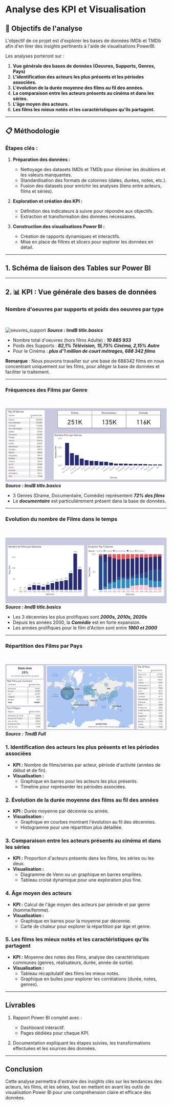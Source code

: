 # Analyse des KPI et Visualisation

## 🎯 Objectifs de l'analyse
L'objectif de ce projet est d'explorer les bases de données IMDb et TMDb afin d'en tirer des insights pertinents à l'aide de visualisations PowerBI.

Les analyses porteront sur :

1. **Vue générale des bases de données (Oeuvres, Supports, Genres, Pays)**
2. **L'identification des acteurs les plus présents et les périodes associées.**
3. **L'évolution de la durée moyenne des films au fil des années.**
4. **La comparaison entre les acteurs présents au cinéma et dans les séries.**
5. **L'âge moyen des acteurs.**
6. **Les films les mieux notés et les caractéristiques qu'ils partagent.**

---

## 📋 Méthodologie
### Étapes clés :

1. **Préparation des données :**
   - Nettoyage des datasets IMDb et TMDb pour éliminer les doublons et les valeurs manquantes.
   - Standardisation des formats de colonnes (dates, durées, notes, etc.).
   - Fusion des datasets pour enrichir les analyses (liens entre acteurs, films et séries).

2. **Exploration et création des KPI :**
   - Définition des indicateurs à suivre pour répondre aux objectifs.
   - Extraction et transformation des données nécessaires.

3. **Construction des visualisations Power BI :**
   - Création de rapports dynamiques et interactifs.
   - Mise en place de filtres et slicers pour explorer les données en détail.

---

## 1. **Schéma de liaison des Tables sur Power BI**
---

## 2. **📊 KPI** : Vue générale des bases de données

### Nombre d'oeuvres par supports et poids des oeuvres par type
<br>

![oeuvres_support](../images/kpi/3_répartition.PNG)
***Source : ImdB title.basics***

- Nombre total d'oeuvres (hors films Adulte) : ***10 885 933***
- Poids des Supports : ***82,1% Télévision, 15,75% Cinéma, 2,15% Autre***
- Pour le Cinéma : ***plus d'1 million de court métrages, 688 342 films***

**Remarque** : Nous pouvons travailler sur une base de 688342 films en nous concentrant uniquement sur les films, pour alléger la base de données et faciliter le traitement.

---

### Fréquences des Films par Genre
<br>

![genres](../images/kpi/4_genres.PNG)
***Source : ImdB title.basics***

- 3 Genres (Drame, Documentaire, Comédie) représentent ***72% des films***
- Le ***documentaire*** est particulièrement présent dans la base de données.

---

### Evolution du nombre de Films dans le temps
<br>

![décennie](../images/kpi/5_evolution_film.PNG)
***Source : ImdB title.basics***

- Les 3 décennies les plus prolifiques sont ***2000s, 2010s, 2020s***
- Depuis les années 2000, la ***Comédie*** est en forte expansion.
- Les années prolifiques pour le film d'Action sont entre ***1960 et 2000***

---
### Répartition des Films par Pays
<br>

![Pays](../images/kpi/6_pays.PNG)
***Source : TmdB Full***



### 1. Identification des acteurs les plus présents et les périodes associées
- **KPI :** Nombre de films/séries par acteur, période d'activité (années de début et de fin).
- **Visualisation :**
  - Graphique en barres pour les acteurs les plus présents.
  - Timeline pour représenter les périodes associées.

### 2. Évolution de la durée moyenne des films au fil des années
- **KPI :** Durée moyenne par décennie ou année.
- **Visualisation :**
  - Graphique en courbes montrant l'évolution au fil des décennies.
  - Histogramme pour une répartition plus détaillée.

### 3. Comparaison entre les acteurs présents au cinéma et dans les séries
- **KPI :** Proportion d'acteurs présents dans les films, les séries ou les deux.
- **Visualisation :**
  - Diagramme de Venn ou un graphique en barres empilées.
  - Tableau croisé dynamique pour une exploration plus fine.

### 4. Âge moyen des acteurs
- **KPI :** Calcul de l'âge moyen des acteurs par période et par genre (homme/femme).
- **Visualisation :**
  - Graphique en barres pour la moyenne par décennie.
  - Carte de chaleur pour explorer la répartition par âge et genre.

### 5. Les films les mieux notés et les caractéristiques qu'ils partagent
- **KPI :** Moyenne des notes des films, analyse des caractéristiques communes (genres, réalisateurs, durée, année de sortie).
- **Visualisation :**
  - Tableau récapitulatif des films les mieux notés.
  - Graphique en bulles pour explorer les corrélations (durée, notes, genres).

---

## Livrables
1. Rapport Power BI complet avec :
   - Dashboard interactif.
   - Pages dédiées pour chaque KPI.

2. Documentation expliquant les étapes suivies, les transformations effectuées et les sources des données.

---

## Conclusion
Cette analyse permettra d'extraire des insights clés sur les tendances des acteurs, les films, et les séries, tout en mettant en avant les outils de visualisation Power BI pour une compréhension claire et efficace des données.

